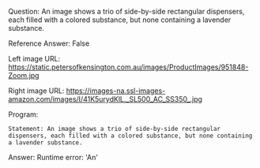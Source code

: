 Question: An image shows a trio of side-by-side rectangular dispensers, each filled with a colored substance, but none containing a lavender substance.

Reference Answer: False

Left image URL: https://static.petersofkensington.com.au/images/ProductImages/951848-Zoom.jpg

Right image URL: https://images-na.ssl-images-amazon.com/images/I/41K5urydKlL._SL500_AC_SS350_.jpg

Program:

```
Statement: An image shows a trio of side-by-side rectangular dispensers, each filled with a colored substance, but none containing a lavender substance.
```
Answer: Runtime error: 'An'

